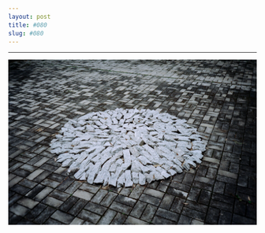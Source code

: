 ```yaml
---
layout: post
title: #080
slug: #080
---
```

---
<p class="description" style="text-align: justify;">
<img src="/assets/danilo-luna-earlyworks-01.jpg" />
  <br>
  <br>
